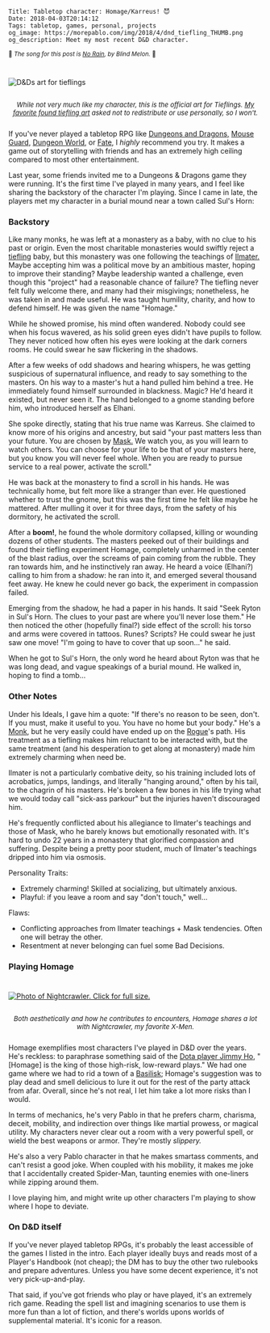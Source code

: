     Title: Tabletop character: Homage/Karreus! 😈
    Date: 2018-04-03T20:14:12
    Tags: tabletop, games, personal, projects
    og_image: https://morepablo.com/img/2018/4/dnd_tiefling_THUMB.png
    og_description: Meet my most recent D&D character.

<small>🎵 <em>The song for this post is <a href="https://www.youtube.com/watch?v=6oipFiNPfdY">No Rain</a>, by Blind Melon.</em> 🎵</small>

<div class="caption-img-block" style="margin: 25px auto">
<img src="/img/2018/4/dnd_tiefling.png" alt="D&Ds art for tieflings" style="margin: 15px auto;" />
<p style="font-style: italic; text-align: center; font-size: small">While not
very much like my character, this is the official art for Tieflings.
<a href="https://whisperzinthedark.deviantart.com/art/Tiefling-Gladiator-Mage-Triey-384586342">My favorite found tiefling art</a> asked not to redistribute or use
personally, so I won't.</p>
</div>

If you've never played a tabletop RPG like [Dungeons and Dragons,][4]
[Mouse Guard,][5] [Dungeon World,][6] or [Fate,][7] I _highly_ recommend you try.
It makes a game out of storytelling with friends and has an extremely high ceiling
compared to most other entertainment.

Last year, some friends invited me to a Dungeons & Dragons game they were
running. It's the first time I've played in many years, and I feel like sharing
the backstory of the character I'm playing. Since I came in late, the players
met my character in a burial mound near a town called Sul's Horn:

### Backstory

Like many monks, he was left at a monastery as a baby, with no clue to his past
or origin. Even the most charitable monasteries would swiftly reject a
[tiefling][3] baby, but this monastery was one following the teachings of
[Ilmater.][1] Maybe accepting him was a political move by an ambitious master,
hoping to improve their standing? Maybe leadership wanted a challenge, even
though this "project" had a reasonable chance of failure? The tiefling never
felt fully welcome there, and many had their misgivings; nonetheless, he was
taken in and made useful. He was taught humility, charity, and how to defend
himself. He was given the name "Homage."

While he showed promise, his mind often wandered. Nobody could see when his
focus wavered, as his solid green eyes didn't have pupils to follow. They
never noticed how often his eyes were looking at the dark corners rooms. He
could swear he saw flickering in the shadows.

After a few weeks of odd shadows and hearing whispers, he was getting suspicious
of supernatural influence, and ready to say something to the masters. On his way to
a master's hut a hand pulled him behind a tree. He immediately found himself
surrounded in blackness. Magic? He'd heard it existed, but never seen it. The
hand belonged to a gnome standing before him, who introduced herself as Elhani.

She spoke directly, stating that his true name was Karreus. She claimed to know
more of his origins and ancestry, but said "your past matters less than your
future. You are chosen by [Mask.][2] We watch you, as you will learn to watch
others. You can choose for your life to be that of your masters here, but you know
you will never feel whole. When you are ready to pursue service to a real
power, activate the scroll."

He was back at the monastery to find a scroll in his hands. He was technically
home, but felt more like a stranger than ever. He questioned whether to trust
the gnome, but this was the first time he felt like maybe he mattered.
After mulling it over it for three days, from the safety of his dormitory,
he activated the scroll.

After a **boom!**, he found the whole dormitory collapsed, killing or wounding
dozens of other students. The masters peeked out of their buildings and found
their tiefling experiment Homage, completely unharmed in the center of the blast
radius, over the screams of pain coming from the rubble. They ran towards him,
and he instinctively ran away. He heard a voice (Elhani?) calling to him from a
shadow: he ran into it, and emerged several thousand feet away. He knew he could
never go back, the experiment in compassion failed.

Emerging from the shadow, he had a paper in his hands. It said "Seek Ryton in
Sul's Horn. The clues to your past are where you'll never lose them." He then
noticed the other (hopefully final?) side effect of the scroll: his torso and
arms were covered in tattoos. Runes? Scripts? He could swear he just saw one
move! "I'm going to have to cover that up soon…" he said.

When he got to Sul's Horn, the only word he heard about Ryton was that he was
long dead, and vague speakings of a burial mound. He walked in, hoping to find
a tomb…

### Other Notes

Under his Ideals, I gave him a quote: "If there's no reason to be seen, don't.
If you must, make it useful to you. You have no home but your body." He's a
[Monk][8], but he very easily could have ended up on the [Rogue][9]'s path. His treatment
as a tiefling makes him reluctant to be interacted with, but the same treatment
(and his desperation to get along at monastery) made him extremely charming
when need be.

Ilmater is not a particularly combative deity, so his training included lots of
acrobatics, jumps, landings, and literally "hanging around," often by his tail,
to the chagrin of his masters. He's broken a few bones in his life trying what
we would today call "sick-ass parkour" but the injuries haven't discouraged
him.

He's frequently conflicted about his allegiance to Ilmater's teachings and
those of Mask, who he barely knows but emotionally resonated with. It's hard to
undo 22 years in a monastery that glorified compassion and suffering. Despite
being a pretty poor student, much of Ilmater's teachings dripped into him via
osmosis.

Personality Traits:

- Extremely charming! Skilled at socializing, but ultimately anxious.
- Playful: if you leave a room and say "don't touch," well…

Flaws:

- Conflicting approaches from Ilmater teachings + Mask tendencies. Often one
  will betray the other.
- Resentment at never belonging can fuel some Bad Decisions.

### Playing Homage

<div class="caption-img-block" style="margin: 25px auto">
<a href="/img/2018/4/nightcrawler.jpg" target="blank">
<img src="/img/2018/4/nightcrawler_THUMB.jpg" alt="Photo of Nightcrawler. Click for full size." style="margin: 15px auto;" />
</a>
<p style="font-style: italic; text-align: center; font-size: small">Both
aesthetically and how he contributes to encounters, Homage shares a lot with
Nightcrawler, my favorite X-Men.</p>
</div>


Homage exemplifies most characters I've played in D&D over the years. He's reckless:
to paraphrase something said of the [Dota player Jimmy Ho][10], "[Homage] is the king
of those high-risk, low-reward plays." We had one game where we had to rid a
town of a [Basilisk][11]; Homage's suggestion was to play dead and smell delicious to
lure it out for the rest of the party attack from afar. Overall, since he's not
real, I let him take a lot more risks than I would.  

In terms of mechanics, he's very Pablo in that he prefers charm, charisma,
deceit, mobility, and indirection over things like martial prowess, or magical
utility. My characters never clear out a room with a very powerful spell, or
wield the best weapons or armor. They're mostly _slippery._

He's also a very Pablo character in that he makes smartass comments, and can't
resist a good joke. When coupled with his mobility, it makes me joke that I
accidentally created Spider-Man, taunting enemies with one-liners while zipping
around them.

I love playing him, and might write up other characters I'm playing to show
where I hope to deviate.

### On D&D itself

If you've never played tabletop RPGs, it's probably the least accessible of the
games I listed in the intro. Each player ideally buys and reads most of a
Player's Handbook (not cheap); the DM has to buy the other two rulebooks and
prepare adventures. Unless you have some decent experience, it's
not very pick-up-and-play.

That said, if you've got friends who play or have played, it's an extremely rich
game. Reading the spell list and imagining scenarios to use them is more fun
than a lot of fiction, and there's worlds upons worlds of supplemental material.
It's iconic for a reason.


   [1]: http://forgottenrealms.wikia.com/wiki/Ilmater
   [2]: http://forgottenrealms.wikia.com/wiki/Mask
   [3]: https://www.dndbeyond.com/characters/races/tiefling
   [4]: http://dnd.wizards.com/
   [5]: http://www.mouseguard.net/book/role-playing-game/
   [6]: http://www.dungeon-world.com/
   [7]: https://fate-srd.com/
   [8]: https://www.dndbeyond.com/characters/classes/monk
   [9]: https://www.dndbeyond.com/characters/classes/rogue
   [10]: http://liquipedia.net/dota2/DeMoN
   [11]: http://forgottenrealms.wikia.com/wiki/Basilisk
